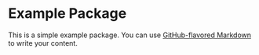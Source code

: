 # Example Package

This is a simple example package. You can use
[GitHub-flavored Markdown](https://github.com/apz-eng/apk_math)
to write your content.